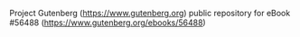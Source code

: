 Project Gutenberg (https://www.gutenberg.org) public repository for
eBook #56488 (https://www.gutenberg.org/ebooks/56488)
